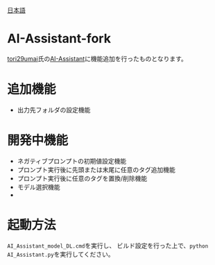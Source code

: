[日本語](README.md)
# AI-Assistant-fork
[tori29umai](https://github.com/tori29umai0123)氏の[AI-Assistant](https://github.com/tori29umai0123/AI-Assistant)に機能追加を行ったものとなります。

# 追加機能
- 出力先フォルダの設定機能

# 開発中機能
- ネガティブプロンプトの初期値設定機能
- プロンプト実行後に先頭または末尾に任意のタグ追加機能
- プロンプト実行後に任意のタグを置換/削除機能
- モデル選択機能
- 
# 起動方法
`AI_Assistant_model_DL.cmd`を実行し、
ビルド設定を行った上で、`python AI_Assistant.py`を実行してください。
```
